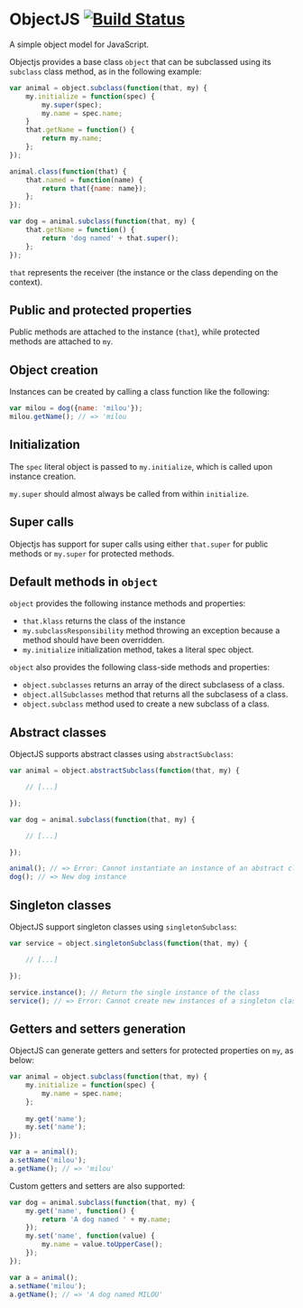 # ObjectJS [![Build Status](https://travis-ci.org/foretagsplatsen/objectjs.svg?branch=master)](https://travis-ci.org/foretagsplatsen/objectjs)

A simple object model for JavaScript.

Objectjs provides a base class `object` that can be subclassed using its
`subclass` class method, as in the following example:

```js
var animal = object.subclass(function(that, my) {
    my.initialize = function(spec) {
        my.super(spec);
        my.name = spec.name;
    }
    that.getName = function() {
        return my.name;
    };
});

animal.class(function(that) {
    that.named = function(name) {
        return that({name: name});
    };
});

var dog = animal.subclass(function(that, my) {
    that.getName = function() {
        return 'dog named' + that.super();
    };
});
```

`that` represents the receiver (the instance or the class depending on the
context).

## Public and protected properties

Public methods are attached to the instance (`that`), while protected methods
are attached to `my`.

## Object creation

Instances can be created by calling a class function like the following:

```js
var milou = dog({name: 'milou'});
milou.getName(); // => 'milou
```

## Initialization

The `spec` literal object is passed to `my.initialize`, which is called upon
instance creation.

`my.super` should almost always be called from within `initialize`.

## Super calls

Objectjs has support for super calls using either `that.super` for public
methods or `my.super` for protected methods.

## Default methods in `object`

`object` provides the following instance methods and properties:

- `that.klass` returns the class of the instance
- `my.subclassResponsibility` method throwing an exception because a method
  should have been overridden.
- `my.initialize` initialization method, takes a literal spec object.

`object` also provides the following class-side methods and properties:

- `object.subclasses` returns an array of the direct subclasess of a class.
- `object.allSubclasses` method that returns all the subclasess of a class.
- `object.subclass` method used to create a new subclass of a class.

## Abstract classes

ObjectJS supports abstract classes using `abstractSubclass`:

```js
var animal = object.abstractSubclass(function(that, my) {

    // [...]

});

var dog = animal.subclass(function(that, my) {

    // [...]

});

animal(); // => Error: Cannot instantiate an instance of an abstract class
dog(); // => New dog instance
```

## Singleton classes

ObjectJS support singleton classes using `singletonSubclass`:

```js
var service = object.singletonSubclass(function(that, my) {

    // [...]

});

service.instance(); // Return the single instance of the class
service(); // => Error: Cannot create new instances of a singleton class, use `instance` instead.
```

## Getters and setters generation

ObjectJS can generate getters and setters for protected properties on `my`, as
below:

```js
var animal = object.subclass(function(that, my) {
	my.initialize = function(spec) {
		my.name = spec.name;
	};
   
	my.get('name');
    my.set('name');
});

var a = animal();
a.setName('milou');
a.getName(); // => 'milou'
```

Custom getters and setters are also supported:

```js
var dog = animal.subclass(function(that, my) {
	my.get('name', function() {
        return 'A dog named ' + my.name;
    });
    my.set('name', function(value) {
        my.name = value.toUpperCase();
    });
});

var a = animal();
a.setName('milou');
a.getName(); // => 'A dog named MILOU'
```
